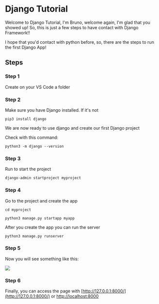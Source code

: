 # Django Tutorial

Welcome to Django Tutorial, I'm Bruno, welcome again, I'm glad that you showed up! So, this is just a few steps to have contact with Django Framework!!

I hope that you'd contact with python before, so, there are the steps to run the first Django App!

## Steps

### Step 1

Create on your VS Code a folder

### Step 2

Make sure you have Django installed. If it's not

```
pip3 install django
```

We are now ready to use django and create our first Django project

Check with this command:

```
python3 -m django --version
```

### Step 3

Run to start the project

```
django-admin startproject myproject
```

### Step 4

Go to the project and create the app

```
cd myproject
```

```
python3 manage.py startapp myapp
```

After you create the app you can run the server

```
python3 manage.py runserver
```

### Step 5

Now you will see something like this:

<img width="auto" src="https://d3c33hcgiwev3.cloudfront.net/imageAssetProxy.v1/2qf2oWa1SP-7x-uVj3dDLw_a559d35295d84210afe17fc1561916a1_runserver.jpeg?expiry=1708300800000&hmac=LqZF_G8NYDXA4u_kOa5UnAfTafx3WyYFCiTYDTp7Ttw" >

### Step 6

Finally, you can access the page with [http://127.0.0.1:8000/](http://127.0.0.1:8000/) or [http://localhost:8000](http://localhost:8000)
